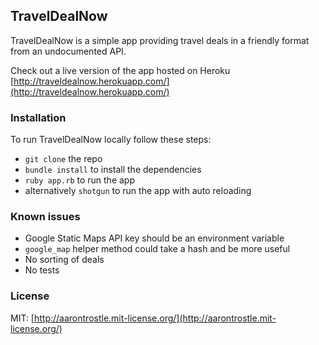 ## TravelDealNow

TravelDealNow is a simple app providing travel deals in a friendly format from an undocumented API.

Check out a live version of the app hosted on Heroku [http://traveldealnow.herokuapp.com/](http://traveldealnow.herokuapp.com/)


### Installation

To run TravelDealNow locally follow these steps:

* `git clone` the repo
* `bundle install` to install the dependencies
* `ruby app.rb` to run the app
* alternatively `shotgun` to run the app with auto reloading


### Known issues

* Google Static Maps API key should be an environment variable
* `google_map` helper method could take a hash and be more useful
* No sorting of deals
* No tests

### License

MIT: [http://aarontrostle.mit-license.org/](http://aarontrostle.mit-license.org/)
